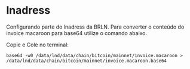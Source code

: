 # lnadress
Configurando parte do lnadress da BRLN. Para converter o conteúdo do invoice macaroon para base64 utilize o comando abaixo.

Copie e Cole no terminal:
```
base64 -w0 /data/lnd/data/chain/bitcoin/mainnet/invoice.macaroon > /data/lnd/data/chain/bitcoin/mainnet/invoice.macaroon.base64
```
